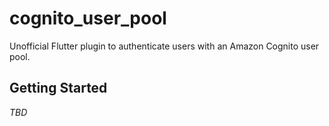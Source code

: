 # cognito_user_pool

Unofficial Flutter plugin to authenticate users with an Amazon Cognito user pool.

## Getting Started

_TBD_
